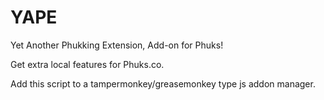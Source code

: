 # YAPE
Yet Another Phukking Extension, Add-on for Phuks!

Get extra local features for Phuks.co.

Add this script to a tampermonkey/greasemonkey type js addon manager.
